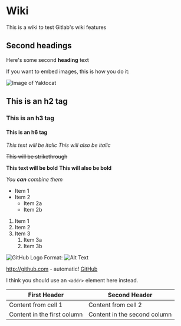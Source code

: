# Wiki

This is a wiki to test Gitlab's wiki features

## Second headings

Here's some second **heading** text

If you want to embed images, this is how you do it:

![Image of Yaktocat](https://octodex.github.com/images/yaktocat.png)

## This is an h2 tag

### This is an h3 tag

#### This is an h6 tag


*This text will be italic*
_This will also be italic_

~~This will be strikethrough~~

**This text will be bold**
__This will also be bold__

_You **can** combine them_

* Item 1
* Item 2
  * Item 2a
  * Item 2b

1. Item 1
1. Item 2
1. Item 3
   1. Item 3a
   1. Item 3b

![GitHub Logo](/images/logo.png)
Format: ![Alt Text](url)

http://github.com - automatic!
[GitHub](http://github.com)

I think you should use an
`<addr>` element here instead.

First Header | Second Header
------------ | -------------
Content from cell 1 | Content from cell 2
Content in the first column | Content in the second column
